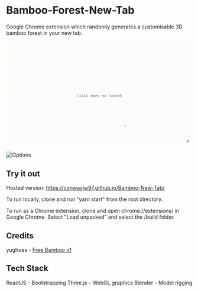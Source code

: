# Bamboo-Forest-New-Tab

Google Chrome extension which randomly generates a customisable 3D bamboo forest in your new tab.

![Demo](https://raw.githubusercontent.com/conwayjw97/Bamboo-New-Tab/master/Main.gif)

![Options](https://raw.githubusercontent.com/conwayjw97/Bamboo-New-Tab/master/Settings.gif)

## Try it out

Hosted version: https://conwayjw97.github.io/Bamboo-New-Tab/

To run locally, clone and run "yarn start" from the root directory.

To run as a Chrome extension, clone and open chrome://extensions/ in Google Chrome. Select "Load unpacked" and select the /build folder.

## Credits

yughues - [Free Bamboo v1](https://opengameart.org/content/free-bamboo-v1)

## Tech Stack

ReactJS - Bootstrapping
Three.js - WebGL graphics
Blender - Model rigging
